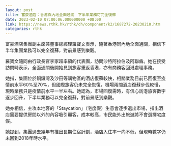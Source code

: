 ```yaml
---
layout: post
title: 富豪酒店：香港與內地全面通關　下半年業務可完全復蘇
date: 2023-02-10 07:00:06.000000000 +08:00
link: https://news.rthk.hk/rthk/ch/component/k2/1687272-20230210.htm
categories: rthk
---
```


富豪酒店集團副主席兼董事總經理羅寶文表示，隨著香港同內地全面通關，相信下半年集團業務可以完全復蘇，對前景感到樂觀。 

羅寶文隨同由行政長官李家超率領的代表團，訪問沙特阿拉伯及阿聯酋。她在接受訪問時表示，全面通關後開始見到旅客重返香港，亦有商務客回港處理事務。

她指，集團位於銅鑼灣及沙田等購物區的酒店復蘇較快，相關業務目前已回復至疫情前水平60%至70%，但國際旅客仍未完全恢復，機場兩間酒店復蘇步伐較慢，現時業務只是疫情前水平一半左右。她認為，市場回復需時，有信心訪港旅客數字逐步回升，下半年業務可以完全復蘇，對前景感到樂觀。

她亦相信，主攻本地客的「Staycation」（宅度假）生意會逐步退出市場，指出酒店需要提供房間以外的內容吸引顧客，成本較高，市民能外出旅遊將不會選擇宅度假。

她提到，集團過去幾年有推出長期住宿計劃，酒店入住率一向不低，但現時數字仍未回到2018年時水平。
